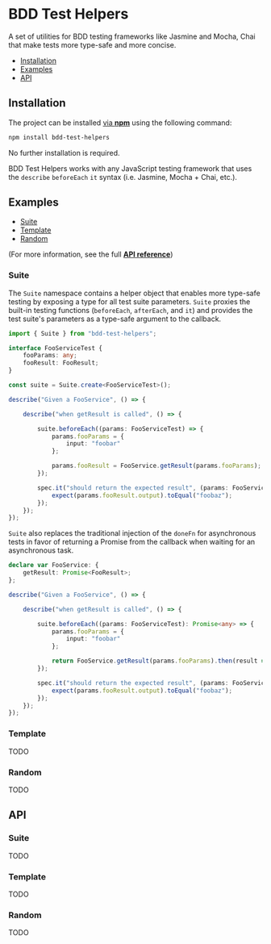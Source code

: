 <!-- markdownlint-disable MD024 MD031 -->

# BDD Test Helpers

A set of utilities for BDD testing frameworks like Jasmine and Mocha, Chai that make tests more type-safe and more concise.

* [Installation](#installation)
* [Examples](#examples)
* [API](#api)

## Installation

The project can be installed [via **npm**](https://www.npmjs.com/package/bdd-test-helpers) using the following command:

```bash
npm install bdd-test-helpers
```

No further installation is required.

BDD Test Helpers works with any JavaScript testing framework that uses the ```describe``` ```beforeEach``` ```it``` syntax (i.e. Jasmine, Mocha + Chai, etc.).

## Examples

* [Suite](#suite)
* [Template](#template)
* [Random](#random)

(For more information, see the full [**API reference**](#api))

### Suite

The ```Suite``` namespace contains a helper object that enables more type-safe testing by exposing a type for all test suite parameters. ```Suite``` proxies the built-in testing functions (```beforeEach```, ```afterEach```, and ```it```) and provides the test suite's parameters as a type-safe argument to the callback.

```ts
import { Suite } from "bdd-test-helpers";

interface FooServiceTest {
    fooParams: any;
    fooResult: FooResult;
}

const suite = Suite.create<FooServiceTest>();

describe("Given a FooService", () => {

    describe("when getResult is called", () => {

        suite.beforeEach((params: FooServiceTest) => {
            params.fooParams = {
                input: "foobar"
            };

            params.fooResult = FooService.getResult(params.fooParams);
        });

        spec.it("should return the expected result", (params: FooServiceTest) => {
            expect(params.fooResult.output).toEqual("foobaz");
        });
    });
});
```

```Suite``` also replaces the traditional injection of the ```doneFn``` for asynchronous tests in favor of returning a Promise from the callback when waiting for an asynchronous task.

```ts
declare var FooService: {
    getResult: Promise<FooResult>;
};

describe("Given a FooService", () => {

    describe("when getResult is called", () => {

        suite.beforeEach((params: FooServiceTest): Promise<any> => {
            params.fooParams = {
                input: "foobar"
            };

            return FooService.getResult(params.fooParams).then(result => params.fooResult = result);
        });

        spec.it("should return the expected result", (params: FooServiceTest) => {
            expect(params.fooResult.output).toEqual("foobaz");
        });
    });
});
```

### Template

TODO

### Random

TODO

## API

### Suite

TODO


### Template

TODO

### Random

TODO